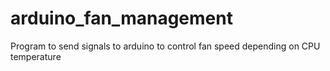 # arduino_fan_management
Program to send signals to arduino to control fan speed depending on CPU temperature
